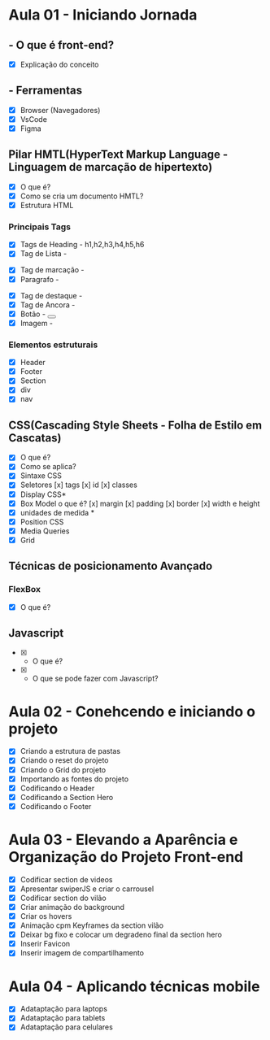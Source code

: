 # Aula 01 - Iniciando Jornada

## - O que é front-end?

- [x] Explicação do conceito

## - Ferramentas

- [x] Browser (Navegadores)
- [x] VsCode
- [x] Figma

## Pilar HMTL(HyperText Markup Language - Linguagem de marcação de hipertexto)

- [x] O que é?
- [x] Como se cria um documento HMTL?
- [x] Estrutura HTML

### Principais Tags

- [x] Tags de Heading - h1,h2,h3,h4,h5,h6
- [x] Tag de Lista - <ul></ul>
- [x] Tag de marcação - <span></span>
- [x] Paragrafo - <p></p>
- [x] Tag de destaque - <strong></strong>
- [x] Tag de Ancora - <a></a>
- [x] Botão - <button></button>
- [x] Imagem - <img>
 
### Elementos estruturais
- [x] Header
- [x] Footer
- [x] Section
- [x] div
- [x] nav 

## CSS(Cascading Style Sheets - Folha de Estilo em Cascatas)

- [x] O que é?
- [x] Como se aplica? 
- [x] Sintaxe CSS
- [x] Seletores
    [x] tags
    [x] id
    [x] classes
- [x] Display CSS*
- [x] Box Model o que é?
    [x] margin
    [x] padding
    [x] border
    [x] width e height
- [x] unidades de medida *
- [x] Position CSS
- [x] Media Queries
- [x] Grid 

## Técnicas de posicionamento Avançado

### FlexBox

- [x] O que é?

## Javascript

- [x] - O que é?
- [x] - O que se pode fazer com Javascript?

# Aula 02 - Conehcendo e iniciando o projeto

- [x] Criando a estrutura de pastas
- [x] Criando o reset do projeto
- [x] Criando o Grid do projeto
- [x] Importando as fontes do projeto
- [x] Codificando o Header
- [x] Codificando a Section Hero
- [x] Codificando o Footer

# Aula 03 - Elevando a Aparência e Organização do Projeto Front-end

- [x] Codificar section de videos
- [x] Apresentar swiperJS e criar o carrousel
- [x] Codificar section do vilão
- [x] Criar animação do background
- [x] Criar os hovers
- [x] Animação cpm Keyframes da section vilão
- [x] Deixar bg fixo e colocar um degradeno final da section hero
- [x] Inserir Favicon
- [x] Inserir imagem de compartilhamento

# Aula 04 - Aplicando técnicas mobile

- [x] Adataptação para laptops
- [x] Adataptação para tablets
- [x] Adataptação para celulares
